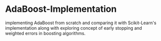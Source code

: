 # AdaBoost-Implementation
implementing AdaBoost from scratch and comparing it with Scikit-Learn's implementation along with exploring concept of early stopping and weighted errors in boosting algorithms.
